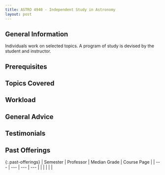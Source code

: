 ```yaml
---
title: ASTRO 4940 - Independent Study in Astronomy
layout: post
---
```


<link rel="stylesheet" href="/main.css">

## General Information

Individuals work on selected topics. A program of study is devised by the student and instructor.

## Prerequisites


## Topics Covered


## Workload


## General Advice

  
## Testimonials


## Past Offerings

{:.past-offerings}
| Semester | Professor | Median Grade | Course Page |
| --- | --- | --- | --- |
|  |  |  |  |
